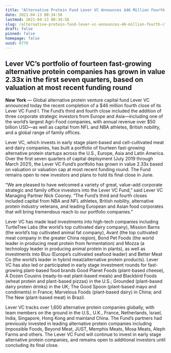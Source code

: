 ```yaml
---
title: "Alternative Protein Fund Lever VC Announces $46 Million Fourth Close, 2.33x Growth in Portfolio Value"
date: 2021-04-13 08:34:58
lastmod: 2021-04-13 08:34:58
slug: /alternative-protein-fund-lever-vc-announces-46-million-fourth-close-233x-growth-portfolio
draft: false
pinned: false
homepage: false
uuid: 8778
---
```

<h2>Lever VC’s portfolio of fourteen fast-growing alternative protein companies has grown in value 2.33x in the first seven quarters, based on valuation at most recent funding round</h2>
<p><strong>New York</strong> — Global alternative protein venture capital fund Lever VC announced today the recent completion of a $46 million fourth close of its Lever VC Fund I. The Fund’s third and fourth close included the addition of three corporate strategic investors from Europe and Asia—including one of the world’s largest Agri-Food companies, with annual revenue over $50 billion USD—as well as capital from NFL and NBA athletes, British nobility, and a global range of family offices.</p>
<p>Lever VC, which invests in early stage plant-based and cell-cultivated meat and dairy companies, has built a portfolio of fourteen fast-growing alternative protein startups across the U.S., Europe, Asia and Latin America. Over the first seven quarters of capital deployment (July 2019 through March 2021), the Lever VC Fund’s portfolio has grown in value 2.33x based on valuation or valuation cap at most recent funding round. The Fund remains open to new investors and plans to hold its final close in June<a>.</a></p>
<p>“We are pleased to have welcomed a variety of great, value-add corporate strategic and family office investors into the Lever VC Fund,” said Lever VC Managing Partner Nick Cooney. “The Fund’s third and fourth closes included capital from NBA and NFL athletes, British nobility, alternative protein industry veterans, and leading European and Asian food corporates that will bring tremendous reach to our portfolio companies.”</p>
<p>Lever VC has made lead investments into high-tech companies including TurtleTree Labs (the world’s top cultivated dairy company), Mission Barns (the world’s top cultivated animal fat company), Avant (the top cultivated meat company in the greater China region), Bond Pet Foods (the world leader in producing meat protein from fermentation) and Mozza (a technology leader in producing animal protein in plants), as well as investments into Bluu (Europe’s cultivated seafood leader) and Better Meat Co (the world’s leader in hybrid meat/alternative protein products). Lever VC has also led or participated in early stage investment rounds for fast-growing plant-based food brands Good Planet Foods (plant-based cheese), A Dozen Cousins (ready-to-eat plant-based meals) and Blackbird Foods (wheat protein and plant-based pizzas) in the U.S.; Grounded (plant-based dairy protein drinks) in the UK; The Good Spoon (plant-based mayo and condiments) in France; Marvelous Foods (plant-based dairy) in China; and The New (plant-based meat) in Brazil.</p>
<p>Lever VC tracks over 1,600 alternative protein companies globally, with team members on the ground in the U.S., U.K., France, Netherlands, Israel, India, Singapore, Hong Kong and mainland China. The Fund’s partners had previously invested in leading alternative protein companies including Impossible Foods, Beyond Meat, JUST, Memphis Meats, Mosa Meats, Aleph Farms and others. The Lever VC Fund will continue to invest in early stage alternative protein companies, and remains open to additional investors until concluding its final close.</p>
